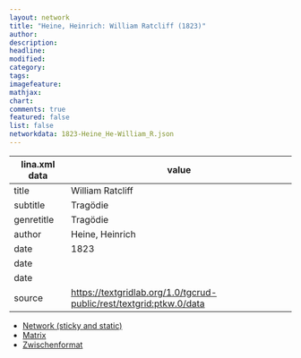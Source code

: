 ```yaml
---
layout: network
title: "Heine, Heinrich: William Ratcliff (1823)"
author:
description:
headline:
modified:
category:
tags:
imagefeature: 
mathjax: 
chart: 
comments: true
featured: false
list: false
networkdata: 1823-Heine_He-William_R.json
---
```

lina.xml data  | value
------------- | -------------
title|William Ratcliff
subtitle|Tragödie
genretitle|Tragödie
author|Heine, Heinrich
date|1823
date|
date|
source|https://textgridlab.org/1.0/tgcrud-public/rest/textgrid:ptkw.0/data


* [Network (sticky and static)](/network446)
* [Matrix](/matrix446)
* [Zwischenformat](/lina446 )
